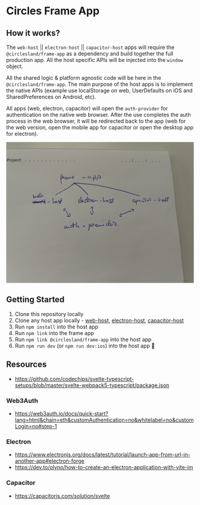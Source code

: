 # Circles Frame App

## How it works?

The `web-host` || `electron-host` || `capacitor-host` apps will require the `@circlesland/frame-app` as a dependency and build together the full production app. All the host specific APIs will be injected into the `window` object.

All the shared logic & platform agnostic code will be here in the `@circlesland/frame-app`. The main purpose of the host apps is to implement the native APIs (example use localStorage on web, UserDefaults on iOS and SharedPreferences on Android, etc).

All apps (web, electron, capacitor) will open the `auth-provider` for authentication on the native web browser. After the use completes the auth process in the web browser, it will be redirected back to the app (web for the web version, open the mobile app for capacitor or open the desktop app for electron).

![Frame-Host Logic](public/logic.jpeg)

## Getting Started

1. Clone this repository locally
2. Clone any host app locally - [web-host](https://github.com/circlesland/web-host), [electron-host](https://github.com/circlesland/electron-host), [capacitor-host](https://github.com/circlesland/capacitor-host)
3. Run `npm install` into the host app
4. Run `npm link` into the frame app
5. Run `npm link @circlesland/frame-app` into the host app
6. Run `npm run dev` (or `npm run dev:ios`) into the host app 🎉

## Resources

- https://github.com/codechips/svelte-typescript-setups/blob/master/svelte-webpack5-typescript/package.json

### Web3Auth

- https://web3auth.io/docs/quick-start?lang=html&chain=eth&customAuthentication=no&whitelabel=no&customLogin=no#step-1

### Electron

- https://www.electronjs.org/docs/latest/tutorial/launch-app-from-url-in-another-app#electron-forge
- https://dev.to/olyno/how-to-create-an-electron-application-with-vite-im

### Capacitor

- https://capacitorjs.com/solution/svelte
